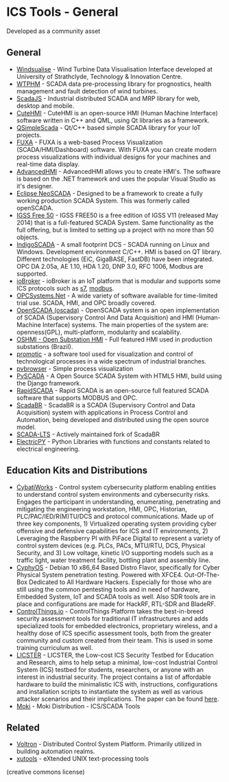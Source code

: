# ICS Tools - General

Developed as a community asset

## General
- [Windsualise](https://github.com/kim-ja/Windsualise) - Wind Turbine Data Visualisation Interface developed at University of Strathclyde, Technology & Innovation Centre.
- [WTPHM](https://github.com/lkev/wtphm) - SCADA data pre-processing library for prognostics, health management and fault detection of wind turbines.
- [ScadaJS](https://github.com/aktos-io/scada.js) - Industrial distributed SCADA and MRP library for web, desktop and mobile.
- [CuteHMI](https://github.com/michpolicht/CuteHMI) - CuteHMI is an open-source HMI (Human Machine Interface) software written in C++ and QML, using Qt libraries as a framework.
- [QSimpleScada](https://github.com/IndeemaSoftware/QSimpleScada) - Qt/C++ based simple SCADA library for your IoT projects.
- [FUXA](https://github.com/frangoteam/FUXA) - FUXA is a web-based Process Visualization (SCADA/HMI/Dashboard) software. With FUXA you can create modern process visualizations with individual designs for your machines and real-time data display.
- [AdvancedHMI](http://www.advancedhmi.com) - AdvancedHMI allows you to create HMI's. The software is based on the .NET framework and uses the popular Visual Studio as it's designer.
- [Eclipse NeoSCADA](https://www.eclipse.org/eclipsescada/) - Designed to be a framework to create a fully working production SCADA System. This was formerly called openSCADA.
- [IGSS Free 50](http://igss.schneider-electric.com/products/igss/download/free-scada.aspx) - IGSS FREE50 is a free edition of IGSS V11 (released May 2014) that is a full-featured SCADA System. Same functionality as the full offering, but is limited to setting up a project with no more than 50 objects.
- [IndigoSCADA](http://www.enscada.com/a7khg9/IndigoSCADA.html) - A small footprint DCS - SCADA running on Linux and Windows. Development environment C/C++. HMI is based on QT library. Different technologies (EiC, GigaBASE, FastDB) have been integrated. OPC DA 2.05a, AE 1.10, HDA 1.20, DNP 3.0, RFC 1006, Modbus are supported.
- [ioBroker](https://github.com/ioBroker/ioBroker) - ioBroker is an IoT platform that is modular and supports some ICS protocols such as [s7](https://github.com/ioBroker/ioBroker.s7), [modbus](https://github.com/ioBroker/ioBroker.modbus).
- [OPCSystems.Net](https://www.opcsystems.com/downloads/downloads.php) - A wide variety of software available for time-limited trial use. SCADA, HMI, and OPC broadly covered.
- [OpenSCADA (oscada)](http://oscada.org/main/) - OpenSCADA system is an open implementation of SCADA (Supervisory Control And Data Acquisition) and HMI (Human-Machine Interface) systems. The main properties of the system are: openness(GPL), multi-platform, modularity and scalability.
- [OSHMI - Open Substation HMI](https://sourceforge.net/projects/oshmiopensubstationhmi/) - Full featured HMI used in production substations (Brazil).
- [promotic](https://www.promotic.eu/en/index.htm) - a software tool used for visualization and control of technological processes in a wide spectrum of industrial branches.
- [pvbrowser](https://github.com/pvbrowser/pvb) - Simple process visualization
- [PySCADA](https://github.com/trombastic/PyScada) - A Open Source SCADA System with HTML5 HMI, build using the Django framework.
- [RapidSCADA](https://github.com/RapidScada/scada) - Rapid SCADA is an open-source full featured SCADA software that supports MODBUS and OPC.
- [ScadaBR](https://sourceforge.net/projects/scadabr/) - ScadaBR is a SCADA (Supervisory Control and Data Acquisition) system with applications in Process Control and Automation, being developed and distributed using the open source model.
- [SCADA-LTS](https://github.com/SCADA-LTS/Scada-LTS) - Actively maintained fork of ScadaBR
- [ElectricPY](https://github.com/engineerjoe440/ElectricPy) - Python Libraries with functions and constants related to electrical engineering.

## Education Kits and Distributions

- [CybatiWorks](https://cybati.org/cybatiworks-one) - Control system cybersecurity platform enabling entities to understand control system environments and cybersecurity risks. Engages the participant in understanding, enumerating, penetrating and mitigating the engineering workstation, HMI, OPC, Historian, PLC/PAC/IED/R(M)TU/DCS and protocol communications. Made up of three key components, 1) Virtualized operating system providing cyber offensive and defensive capabilities for ICS and IT environments, 2) Leveraging the Raspberry PI with PiFace Digital to represent a variety of control system devices (e.g. PLCs, PACs, MTU/RTU, DCS, Physical Security, and 3) Low voltage, kinetic I/O supporting models such as a traffic light, water treatment facility, bottling plant and assembly line.
- [CyphyOS](https://sourceforge.net/projects/cyphy/) - Debian 10 x86_64 Based Distro Flavor, specifically for Cyber Physical System penetration testing. Powered with XFCE4. Out-Of-The-Box Dedicated to All Hardware Hackers. Especially for those who are still using the common pentesting tools and in need of hardware, Embedded System, IoT and SCADA tools as well. Also SDR tools are in place and configurations are made for HackRF, RTL-SDR and BladeRF.
- [ControlThings.io](https://www.controlthings.io) - ControlThings Platform takes the best-in-breed security assessment tools for traditional IT infrastructures and adds specialized tools for embedded electronics, proprietary wireless, and a healthy dose of ICS specific assessment tools, both from the greater community and custom created from their team. This is used in some training curriculum as well.
- [LICSTER](https://github.com/hsainnos/LICSTER) - LICSTER, the Low-cost ICS Security Testbed for Education and Research, aims to help setup a minimal, low-cost Industrial Control System (ICS) testbed for students, researchers, or anyone with an interest in industrial security. The project contains a list of affordable hardware to build the minimalistic ICS with, instructions, configurations and installation scripts to instantiate the system as well as various attacker scenarios and their implications. The paper can be found [here](https://arxiv.org/abs/1910.00303).
- [Moki](https://github.com/moki-ics/moki) - Moki Distribution - ICS/SCADA Tools


## Related

- [Voltron](https://github.com/VOLTTRON/volttron) - Distributed Control System Platform. Primarily utilized in building automation realms.
- [xutools](https://github.com/gabriel-weaver/xutools) - eXtended UNIX text-processing tools

(creative commons license)
